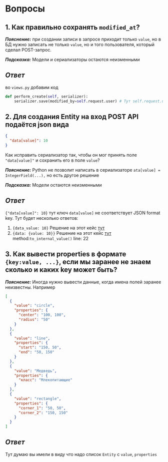 # Вопросы
## 1. Как правильно сохранять `modified_at`?
_**Пояснение:**_ при создании записи в запросе приходит только `value`, но в БД нужно записать не только `value`, но и того 
пользователя, который сделал POST-запрос.

_**Подсказка:**_ Модели и сериализаторы остаются неизменными

## *Ответ*
во `views.py` добавим код
```python
def perform_create(self, serializer):
    serializer.save(modified_by=self.request.user) # Тут self.request.user выводит текущего user по request
```

## 2. Для создания Entity на вход POST API подаётся json вида

```json
{
  "data[value]": 10
}
```

Как исправить сериализатор так, чтобы он мог принять поле `"data[value]"` и сохранить его в поле `value`?

_**Пояснение:**_ Python не позволит написать в сериализаторе `ata[value] = IntegerField(...),` но есть другое решение 

_**Подсказка:**_ Модели остаются неизменными

## *Ответ*
`{"data[value]": 10}` тут ключ `data[value]` не соответствует JSON format key.
Тут будет несколько ответов:
1. `{data_value: 10}`
Решение на этот кейс [тут](https://github.com/man780/django/commit/e33ee34d99628696770ce31b0a4f5bb2d6acc081)
2. `{data: {value: 10}}`
Решение на этот кейс [тут](https://github.com/man780/django/blob/d3928526ba74371c29ea0383d95f6400b0018e24/api/serializers.py#L22) method:`to_internal_value()`  line: 22

## 3. Как вывести properties в формате `{key:value, ...}`, если мы заранее не знаем сколько и каких key может быть?
_**Пояснение:**_ Иногда нужно вывести данные, когда имена полей заранее неизвестны. 
Например
```json
[ 
  {
    "value": "circle",
    "properties": {
      "center": "100, 100",
      "radius": "50"
    }
  },
  {
    "value": "line",
    "properties": {
      "start": "150, 50",
      "end": "50, 150"
    }
  },
  {
    "value": "Медведь",
    "properties": {
      "класс": "Млекопитающие"
    }
  },
  {
    "value": "rectangle",
    "properties": {
      "corner_1": "50, 50",
      "corner_2": "150, 150"
    }
  }
]
```

## *Ответ*
Тут думаю вы имели в виду что надо список `Entity` с `value`, `properties`

